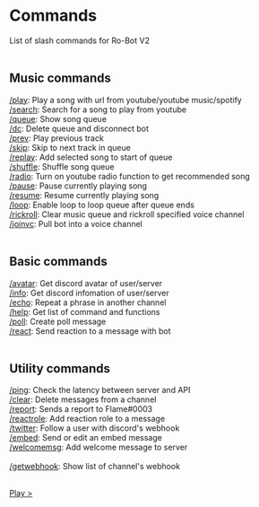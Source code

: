 # Commands

List of slash commands for Ro-Bot V2<br><br>

## Music commands

[/play](/commands/musiccommands/play): Play a song with url from youtube/youtube music/spotify<br>
[/search](/commands/musiccommands/search): Search for a song to play from youtube<br>
[/queue](/commands/musiccommands/queue): Show song queue<br>
[/dc](/commands/musiccommands/dc): Delete queue and disconnect bot<br>
[/prev](/commands/musiccommands/prev): Play previous track<br>
[/skip](/commands/musiccommands/skip): Skip to next track in queue<br>
[/replay](/commands/musiccommands/replay): Add selected song to start of queue<br>
[/shuffle](/commands/musiccommands/shuffle): Shuffle song queue<br>
[/radio](/commands/musiccommands/radio): Turn on youtube radio function to get recommended song<br>
[/pause](/commands/musiccommands/pause): Pause currently playing song<br>
[/resume](/commands/musiccommands/resume): Resume currently playing song<br>
[/loop](/commands/musiccommands/loop): Enable loop to loop queue after queue ends<br>
[/rickroll](/commands/musiccommands/rickroll): Clear music queue and rickroll specified voice channel<br>
[/joinvc](/commands/musiccommands/joinvc): Pull bot into a voice channel<br><br>

## Basic commands

[/avatar](/commands/basiccommands/avatar): Get discord avatar of user/server<br>
[/info](/commands/basiccommands/info): Get discord infomation of user/server<br>
[/echo](/commands/basiccommands/echo): Repeat a phrase in another channel<br>
[/help](/commands/basiccommands/help): Get list of command and functions<br>
[/poll](/commands/basiccommands/poll): Create poll message<br>
[/react](/commands/basiccommands/react): Send reaction to a message with bot<br><br>

## Utility commands

[/ping](/commands/utilitycommands/ping): Check the latency between server and API<br>
[/clear](/commands/utilitycommands/clear): Delete messages from a channel<br>
[/report](/commands/utilitycommands/report): Sends a report to Flame#0003<br>
[/reactrole](/commands/utilitycommands/reactrole): Add reaction role to a message<br>
[/twitter](/commands/utilitycommands/twitter): Follow a user with discord's webhook<br>
[/embed](/commands/utilitycommands/embed): Send or edit an embed message<br>
[/welcomemsg](/commands/utilitycommands/welcomemsg): Add welcome message to server<br><br>
[/getwebhook](/commands/utilitycommands/getwebhook): Show list of channel's webhook<br><br>

<a class="button next" href="./#/commands/musiccommands/play" role="button">Play ></a>
